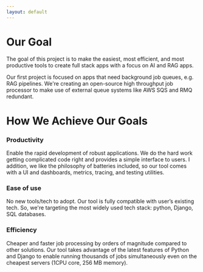 ```yaml
---
layout: default
---
```


# Our Goal

The goal of this project is to make the easiest, most efficient, and most productive tools to create full stack apps with a focus on AI and RAG apps.

Our first project is focused on apps that need background job queues, e.g. RAG pipelines. 
We're creating an open-source high throughput job processor to make use of external queue systems like AWS SQS and RMQ redundant.

# How We Achieve Our Goals

### Productivity

Enable the rapid development of robust applications. We do the hard work getting complicated code right and provides a simple interface to users. 
I addition, we like the philosophy of batteries included, so our tool comes with a UI and dashboards, metrics, tracing, and testing utilities.

### Ease of use
No new tools/tech to adopt. Our tool is fully compatible with user’s existing tech. So, we're targeting the most widely used tech stack: python, Django, SQL databases.

### Efficiency
Cheaper and faster job processing by orders of magnitude compared to other solutions. Our tool takes advantage of the latest features of Python and Django to enable running thousands of jobs simultaneously even on the cheapest servers (1CPU core, 256 MB memory).

